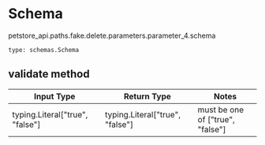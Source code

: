 # Schema
petstore_api.paths.fake.delete.parameters.parameter_4.schema
```
type: schemas.Schema
```

## validate method
Input Type | Return Type | Notes
------------ | ------------- | -------------
typing.Literal["true", "false"] | typing.Literal["true", "false"] | must be one of ["true", "false"]
